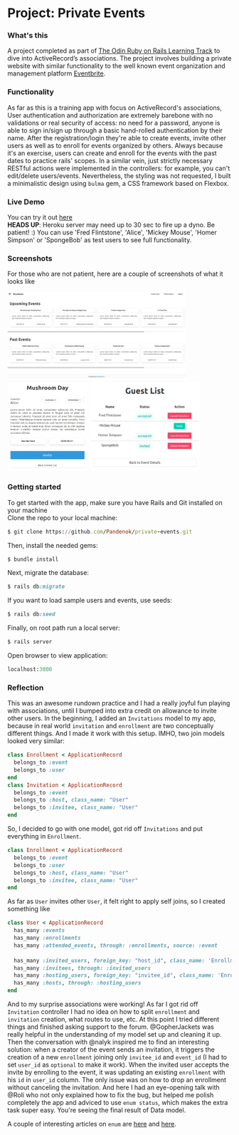 # Project: Private Events

### What's this

A project completed as part of [The Odin Ruby on Rails Learning Track](https://www.theodinproject.com/courses/ruby-on-rails/lessons/associations) to dive into ActiveRecord’s associations. The project involves building a private website with similar functionality to the well known event organization and management platform [Eventbrite](https://www.eventbrite.com/).

### Functionality

As far as this is a training app with focus on ActiveRecord's associations, User authentication and authorization are extremely barebone with no validations or real security of access: no need for a password, anyone is able to sign in/sign up through a basic hand-rolled authentication by their name. After the registration/login they're able to create events, invite other users as well as to enroll for events organized by others. Always because it's an exercise, users can create and enroll for the events with the past dates to practice rails' scopes. In a similar vein, just strictly necessary RESTful actions were implemented in the controllers: for example, you can't edit/delete users/events. Nevertheless, the styling was not requested, I built a minimalistic design using `bulma` gem, a CSS framework based on Flexbox.

### Live Demo

You can try it out [here](https://gentle-shelf-63524.herokuapp.com/)  
**HEADS UP**: Heroku server may need up to 30 sec to fire up a dyno. Be patient! :)
You can use 'Fred Flintstone', 'Alice', 'Mickey Mouse', 'Homer Simpson' or 'SpongeBob' as test users to see full functionality.

### Screenshots

For those who are not patient, here are a couple of screenshots of what it looks like

<p float = 'left'>
    <img src="img/private_events.png" alt="Private events home page" width="400" height="200">
    <img src="img/private_events2.png" alt="Private events event card" width="180" height="200">
    <img src="img/private_events3.png" alt="Private events guest list" width="250" height="200">
</p>

### Getting started

To get started with the app, make sure you have Rails and Git installed on your machine  
Clone the repo to your local machine: 
```ruby
$ git clone https://github.com/Pandenok/private-events.git
```
Then, install the needed gems:
```ruby
$ bundle install
```
Next, migrate the database:
```ruby
$ rails db:migrate
```
If you want to load sample users and events, use seeds:
```ruby
$ rails db:seed
```
Finally, on root path run a local server:
```ruby
$ rails server
```
Open browser to view application:
```ruby
localhost:3000
```

### Reflection

This was an awesome rundown practice and I had a really joyful fun playing with associations, until I bumped into extra credit on allowance to invite other users.
In the beginning, I added an `Invitations` model to my app, because in real world `invitation` and `enrollment` are two conceptually different things. And I made it work with this setup. IMHO, two join models looked very similar:
```ruby
class Enrollment < ApplicationRecord
  belongs_to :event
  belongs_to :user
end
class Invitation < ApplicationRecord
  belongs_to :event
  belongs_to :host, class_name: "User"
  belongs_to :invitee, class_name: "User"
end
```
So, I decided to go with one model, got rid off `Invitations` and put everything in `Enrollment`.
```ruby
class Enrollment < ApplicationRecord
  belongs_to :event
  belongs_to :user
  belongs_to :host, class_name: "User"
  belongs_to :invitee, class_name: "User"
end
```
As far as `User` invites other `User`, it felt right to apply self joins, so I created something like
```ruby
class User < ApplicationRecord
  has_many :events
  has_many :enrollments
  has_many :attended_events, through: :enrollments, source: :event
  
  has_many :invited_users, foreign_key: "host_id", class_name: 'Enrollment'
  has_many :invitees, through: :invited_users
  has_many :hosting_users, foreign_key: "invitee_id", class_name: 'Enrollment'
  has_many :hosts, through: :hosting_users
end
```
And to my surprise associations were working! As far I got rid off `Invitation` controller I had no idea on how to split `enrollment` and `invitation` creation, what routes to use, etc. At this point I tried different things and finished asking support to the forum. @GopherJackets was really helpful in the understanding of my model set up and cleaning it up. Then the conversation with @nalyk inspired me to find an interesting solution: when a creator of the event sends an invitation, it triggers the creation of a new `enrollment` joining only `invitee_id` and `event_id` (I had to set `user_id` as `optional` to make it work). When the invited user accepts the invite by enrolling to the event, it was updating an existing `enrollment` with his `id` in `user_id` column. The only issue was on how to drop an enrollment without canceling the invitation. And here I had an eye-opening talk with @Roli who not only explained how to fix the bug, but helped me polish completely the app and adviced to use `enum status`, which makes the extra task super easy. You're seeing the final result of Data model.

A couple of interesting articles on `enum` are [here](https://sipsandbits.com/2018/04/30/using-database-native-enums-with-rails/) and [here](https://naturaily.com/blog/ruby-on-rails-enum). 

